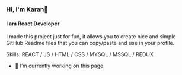 ### Hi, I'm Karan👋
#### I am React Developer

I made this project just for fun, it allows you to create nice and simple GitHub Readme files that you can copy/paste and use in your profile.

Skills: REACT / JS / HTML / CSS / MYSQL / MSSQL / REDUX

- 🔭 I’m currently working on this page. 




